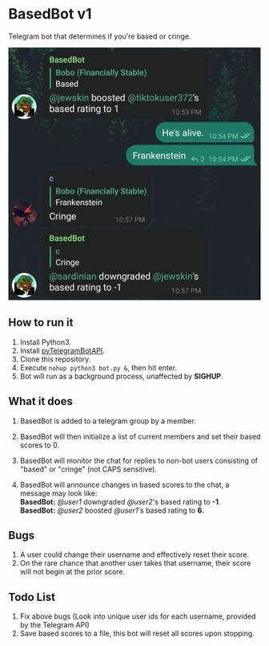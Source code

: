 # BasedBot v1
Telegram bot that determines if you're based or cringe.

![Screenshot of the bot in action](screenshot.jpg)

## How to run it
1. Install Python3.
2. Install [pyTelegramBotAPI](https://github.com/eternnoir/pyTelegramBotAPI).
3. Clone this repository.
4. Execute `nohup python3 bot.py &`, then hit enter.
5. Bot will run as a background process, unaffected by **SIGHUP**.

## What it does
1. BasedBot is added to a telegram group by a member.

2. BasedBot will then initialize a list of current members and set their based scores to 0.

3. BasedBot will monitor the chat for replies to non-bot users consisting of "based" or "cringe" (not CAPS sensitive).

4. BasedBot will announce changes in based scores to the chat, a message may look like:<br/>
  **BasedBot:** *@user1* downgraded *@user2*'s based rating to **-1**.<br/>
  **BasedBot:** *@user2* boosted *@user1*'s based rating to **6**.

## Bugs
1. A user could change their username and effectively reset their score.
2. On the rare chance that another user takes that username, their score will not begin at the prior score.

## Todo List
1. Fix above bugs (Look into unique user ids for each username, provided by the Telegram API)
2. Save based scores to a file, this bot will reset all scores upon stopping.
